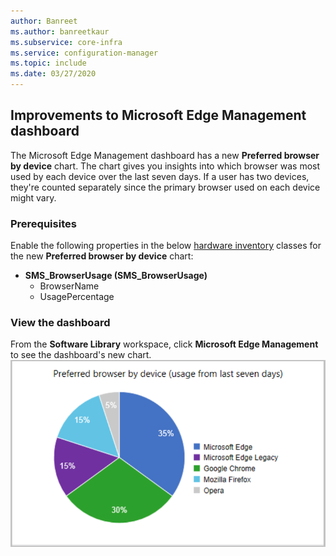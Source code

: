 ```yaml
---
author: Banreet
ms.author: banreetkaur
ms.subservice: core-infra
ms.service: configuration-manager
ms.topic: include
ms.date: 03/27/2020
---
```


## <a name="bkmk_edge"></a> Improvements to Microsoft Edge Management dashboard
<!--5907383-->

The Microsoft Edge Management dashboard has a new **Preferred browser by device** chart. The chart gives you insights into which browser was most used by each device over the last seven days. If a user has two devices, they're counted separately since the primary browser used on each device might vary.

### Prerequisites

Enable the following properties in the below [hardware inventory](../../../../clients/manage/inventory/extend-hardware-inventory.md) classes for the new **Preferred browser by device** chart:

- **SMS_BrowserUsage (SMS_BrowserUsage)**
   - BrowserName
   - UsagePercentage

### View the dashboard

From the **Software Library** workspace, click **Microsoft Edge Management** to see the dashboard's new chart.
[![Chart for preferred browser by device (usage from last seven days)](../../media/5907383-preferred-browser-chart.png)](../../media/5907383-preferred-browser-chart.png#lightbox)